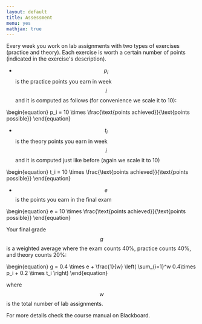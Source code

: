 ```yaml
---
layout: default
title: Assessment
menu: yes
mathjax: true
---
```


Every week you work on lab assignments with two types of exercises (practice and theory). Each exercise is worth a certain number of points (indicated in the exercise's description).

* $$p_i$$ is the practice points you earn in week $$i$$ and it is computed as follows (for convenience we scale it to 10):

\begin{equation}
p_i = 10 \times \frac{\text{points achieved}}{\text{points possible}} 
\end{equation}

* $$t_i$$ is the theory points you earn in week $$i$$ and it is computed just like before (again we scale it to 10)

\begin{equation}
t_i = 10 \times \frac{\text{points achieved}}{\text{points possible}} 
\end{equation}

* $$e$$ is the points you earn in the final exam

\begin{equation}
e = 10 \times \frac{\text{points achieved}}{\text{points possible}} 
\end{equation}

Your final grade $$g$$ is a weighted average where the exam counts 40%, practice counts 40%, and theory counts 20%:

\begin{equation}
    g = 0.4 \times e + \frac{1}{w} \left( \sum_{i=1}^w 0.4\times p_i + 0.2 \times t_i \right)
\end{equation}

where $$w$$ is the total number of lab assignments. 

For more details check the course manual on Blackboard. 
